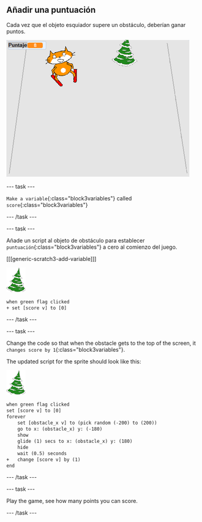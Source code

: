 ## Añadir una puntuación

Cada vez que el objeto esquiador supere un obstáculo, deberían ganar puntos.

![score](images/score.png)

--- task ---

`Make a variable`{:class="block3variables"} called `score`{:class="block3variables"}

--- /task ---

--- task ---

Añade un script al objeto de obstáculo para establecer `puntuación`{:class="block3variables"} a cero al comienzo del juego.

[[[generic-scratch3-add-variable]]]

![obstacle sprite](images/obstacle_sprite.png)

```blocks3
when green flag clicked
+ set [score v] to [0]
```

--- /task ---

--- task ---

Change the code so that when the obstacle gets to the top of the screen, it `changes score by 1`{:class="block3variables"}.

The updated script for the sprite should look like this:

![obstacle sprite](images/obstacle_sprite.png)

```blocks3
when green flag clicked
set [score v] to [0]
forever 
    set [obstacle_x v] to (pick random (-200) to (200))
    go to x: (obstacle_x) y: (-180)
    show
    glide (1) secs to x: (obstacle_x) y: (180)
    hide
    wait (0.5) seconds
+   change [score v] by (1)
end
```

--- /task ---

--- task ---

Play the game, see how many points you can score.

--- /task ---